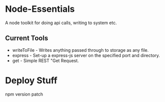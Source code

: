 # Node-Essentials
A node toolkit for doing api calls, writing to system etc.

## Current Tools
* writeToFile - Writes anything passed through to storage as any file.
* express - Set-up a express-js server on the specified port and directory.
* get - Simple REST "Get Request.

# Deploy Stuff
npm version patch